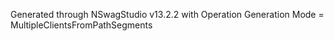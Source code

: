﻿Generated through NSwagStudio v13.2.2 with Operation Generation Mode = MultipleClientsFromPathSegments